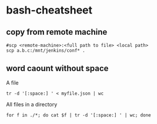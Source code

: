 # bash-cheatsheet

## copy from remote machine
```
#scp <remote-machine>:<full path to file> <local path>
scp a.b.c:/mnt/jenkins/conf* .
```

## word caount without space
A file

`tr -d '[:space:] ' < myfile.json | wc`

All files in a directory

`for f in ./*; do cat $f | tr -d '[:space:] ' | wc; done`
